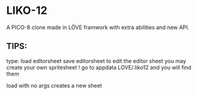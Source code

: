 # LIKO-12
A PICO-8 clone made in LÖVE framwork with extra abilities and new API.

## TIPS:
type:
load editorsheet
save editorsheet
to edit the editor sheet
you may create your own spritesheet ! go to appdata LOVE/.liko12 and you will find them

load with no args creates a new sheet